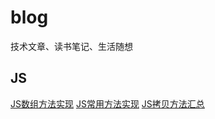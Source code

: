 # blog
技术文章、读书笔记、生活随想


## JS

[JS数组方法实现](https://github.com/liuxiangdada/blog/issues/1)
[JS常用方法实现](https://github.com/liuxiangdada/blog/issues/2)
[JS拷贝方法汇总](https://github.com/liuxiangdada/blog/issues/3)

